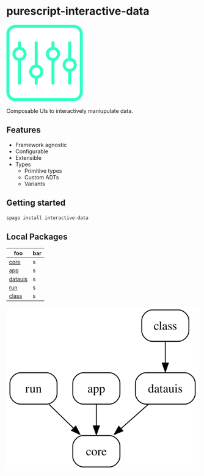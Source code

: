 # purescript-interactive-data

![interactive-data](./assets/logo.svg)

Composable UIs to interactively maniupulate data.

## Features

- Framework agnostic
- Configurable
- Extensible
- Types
    - Primitive types
    - Custom ADTs
    - Variants

## Getting started

```sh
spago install interactive-data
```

## Local Packages

| foo         | bar |
| ----------- | --- |
| [core]()    | s   |
| [app]()     | s   |
| [datauis]() | s   |
| [run]()     | s   |
| [class]()   | s   |

![!image](./assets/local-packages-graph.svg)
